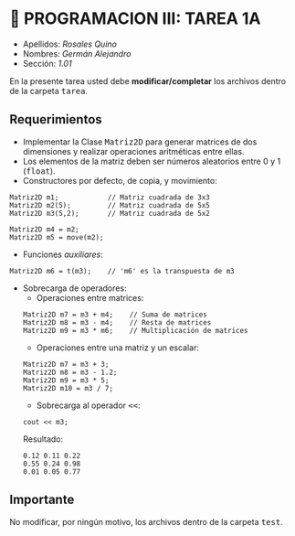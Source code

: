 
# :wave: PROGRAMACION III: TAREA 1A

- Apellidos: *Rosales Quino*
- Nombres: *Germán Alejandro*
- Sección: *1.01*

En la presente tarea usted debe **modificar/completar** los archivos dentro de la carpeta <tt>tarea</tt>.

## Requerimientos
* Implementar la Clase <tt>Matriz2D</tt> para generar matrices de dos dimensiones y realizar operaciones
  aritméticas entre ellas.
* Los elementos de la matriz deben ser números aleatorios entre 0 y 1 (<tt>float</tt>). 
* Constructores por defecto, de copia, y movimiento:
```
Matriz2D m1;            // Matriz cuadrada de 3x3
Matriz2D m2(5);         // Matriz cuadrada de 5x5
Matriz2D m3(5,2);       // Matriz cuadrada de 5x2
```

```
Matriz2D m4 = m2;      
Matriz2D m5 = move(m2); 
```

* Funciones *auxiliares*:
```
Matriz2D m6 = t(m3);    // 'm6' es la transpuesta de m3
```
* Sobrecarga de operadores:
    * Operaciones entre matrices:
    ```
    Matriz2D m7 = m3 + m4;    // Suma de matrices
    Matriz2D m8 = m3 - m4;    // Resta de matrices
    Matriz2D m9 = m3 * m6;    // Multiplicación de matrices
    ```
    * Operaciones entre una matriz y un escalar:
    ```
    Matriz2D m7 = m3 + 3;    
    Matriz2D m8 = m3 - 1.2;    
    Matriz2D m9 = m3 * 5;    
    Matriz2D m10 = m3 / 7;    
    ```
    * Sobrecarga al operador <tt><<</tt>:
    ```
    cout << m3;    
    ```
    Resultado:
    ```
    0.12 0.11 0.22
    0.55 0.24 0.98
    0.01 0.05 0.77    
    ```

## Importante
No modificar, por ningún motivo, los archivos dentro de la carpeta <tt>test</tt>.
